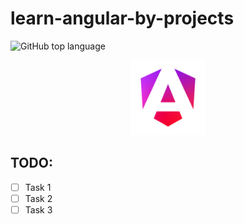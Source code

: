 # learn-angular-by-projects

![GitHub top language](https://img.shields.io/github/languages/top/AngelSanchezT/learn-angular-by-projects)

<p align="center">
    <img src="./assets/images/logos/angular_renaissance.png" alt="angular-logo"
        width="120px" height="120px"/>
</p>

## TODO:

- [ ] Task 1
- [ ] Task 2
- [ ] Task 3

